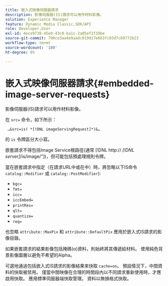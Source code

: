 ```yaml
---
title: 嵌入式映像伺服器請求
description: 影像伺服器(IS)請求可以用作材料影像。
solution: Experience Manager
feature: Dynamic Media Classic,SDK/API
role: Developer,User
exl-id: 4ece9738-45e0-43c0-ba1c-2a05ef1f39be
source-git-commit: 790ce3aa4e9aadc019d17e663fc93d7c69772b23
workflow-type: tm+mt
source-wordcount: '180'
ht-degree: 0%

---
```


# 嵌入式映像伺服器請求{#embedded-image-server-requests}

影像伺服器(IS)請求可以用作材料影像。

在 `src=` 命令，如下所示：

` …&src=is( *[!DNL imageServingRequest]*)&…`

的 `is` 令牌區分大小寫。

嵌套請求不得包括Image Service根路徑(通常 [!DNL http:// *[!DNL server]*/is/image/"])，但可能包括預處理規則令牌。

當在嵌套請求中指定（在請求URL中或在中）時，將忽略以下IS命令 `catalog::Modifier` 或 `catalog::PostModifier`):

* `bgc=`
* `fmt=`
* `icc=`
* `iccEmbed=`
* `printRes=`
* `qlt=`
* `quantize=`
* `req=`

也忽略 `attribute::MaxPix` 和 `attribute::DefaultPix` 應用於嵌入式IS請求的影像目錄。

如果嵌套請求的結果影像包括掩碼(α)資料，則始終將其傳遞給材料。 使用純色背景影像圖層以避免不希望的Alpha。

可選地通過包括嵌入式IS請求的影像結果來快取 `cache=on`。 預設情況下，中間資料的快取被禁用。 僅當中間映像在合理的時間段內以不同請求重新使用時，才應啟用快取。 應用標準伺服器端快取管理。 資料以無損格式快取。
